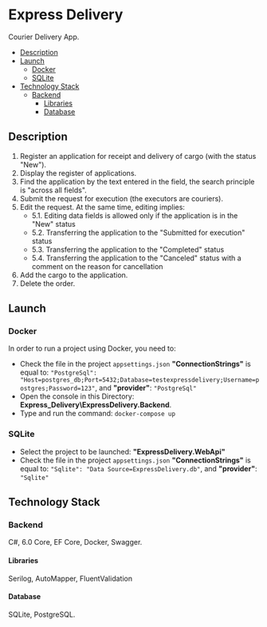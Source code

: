 # Express Delivery

Courier Delivery App.

- [Description](#description)
- [Launch](#launch)
  - [Docker](#docker)
  - [SQLite](#sqlite)
- [Technology Stack](#technology-stack)
  - [Backend](#backend)
    - [Libraries](#libraries)
    - [Database](#database)

## Description

1. Register an application for receipt and delivery of cargo (with the status "New").
2. Display the register of applications.
3. Find the application by the text entered in the field, the search principle is "across all fields".
4. Submit the request for execution (the executors are couriers).
5. Edit the request. At the same time, editing implies:
   - 5.1. Editing data fields is allowed only if the application is in the "New" status
   - 5.2. Transferring the application to the "Submitted for execution" status
   - 5.3. Transferring the application to the "Completed" status
   - 5.4. Transferring the application to the "Canceled" status with a comment on the reason for cancellation
6. Add the cargo to the application.
7. Delete the order.

## Launch

### Docker

In order to run a project using Docker, you need to:

- Check the file in the project `appsettings.json` **"ConnectionStrings"** is equal to:
  `"PostgreSql": "Host=postgres_db;Port=5432;Database=testexpressdelivery;Username=postgres;Password=123"`,
  and **"provider"**: `"PostgreSql"`
- Open the console in this Directory: **Express_Delivery\ExpressDelivery.Backend**.
- Type and run the command: `docker-compose up`

### SQLite

- Select the project to be launched: **"ExpressDelivery.WebApi"**
- Check the file in the project `appsettings.json` **"ConnectionStrings"** is equal to: `"Sqlite": "Data Source=ExpressDelivery.db"`, and **"provider"**: `"Sqlite"`

## Technology Stack

### Backend

C#, 6.0 Core, EF Core, Docker, Swagger.

#### Libraries

Serilog, AutoMapper, FluentValidation

#### Database

SQLite, PostgreSQL.
